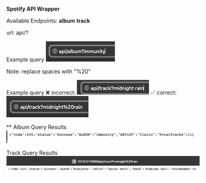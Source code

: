 **Spotify API Wrapper**

Available Endpoints:
**album**
**track**

url: api/<endpoint>?<query>

Example query
![URL Album](./app/assets/images/url_album.png)

Note: replace spaces with "%20"

Example query
❌ incorrect:
![URL Album](./app/assets/images/url_track_with_space.png)
✅ correct:
![URL Album](./app/assets/images/url_track.png)

**
Album Query Results
![Album Result](./app/assets/images/album_results.png)

Track Query Results
![Track Results](./app/assets/images/track_results.png)
